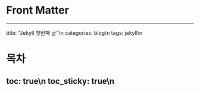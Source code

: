 # Front Matter
---
title: "Jekyll 첫번째 글"\n
categories: blog\n
tags: jekyll\n
# 목차
toc: true\n
toc_sticky: true\n 
---

